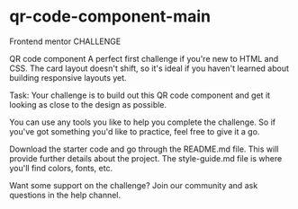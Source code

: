 # qr-code-component-main
Frontend mentor CHALLENGE

QR code component
A perfect first challenge if you're new to HTML and CSS. The card layout doesn't shift, so it's ideal if you haven't learned about building responsive layouts yet.

Task:
Your challenge is to build out this QR code component and get it looking as close to the design as possible.

You can use any tools you like to help you complete the challenge. So if you've got something you'd like to practice, feel free to give it a go.

Download the starter code and go through the README.md file. This will provide further details about the project. The style-guide.md file is where you'll find colors, fonts, etc.

Want some support on the challenge? Join our community and ask questions in the help channel.
